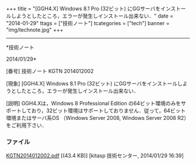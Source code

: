 ﻿+++
title = "[GGH4.X] Windows 8.1 Pro (32ビット) にGGサーバをインストールしようとしたところ，エラーが発生しインストール出来ない．"
date = "2014-01-29"
ttags = ["技術ノート"]
tcategories = ["tech"]
banner = "img/technote.jpg"
+++

-----------------------------------------------------------------------------------------------------------------------------

*技術ノート

2014/01/29*


[番号]
技術ノート KGTN 2014012002

[現象]
[GGH4.X] Windows 8.1 Pro (32ビット)
にGGサーバをインストールしようとしたところ，エラーが発生しインストール出来ない．

[説明]
GGH4.Xは，Windows 8 Professional Edition
の64ビット環境のみをサポートしており，32ビット環境はサポートしておりません．従って，64ビット環境またはサーバ系OS
（Windows Server 2008, Windows Server 2008 R2） をご利用下さい．


### ファイル

 
 


[KGTN2014012002.pdf](http://techreport.kitasp.net/attachments/download/1493/KGTN2014012002.pdf)
 [(43.4 KB)] [kitasp 技術センター, 2014/01/29
16:39]


 


 

